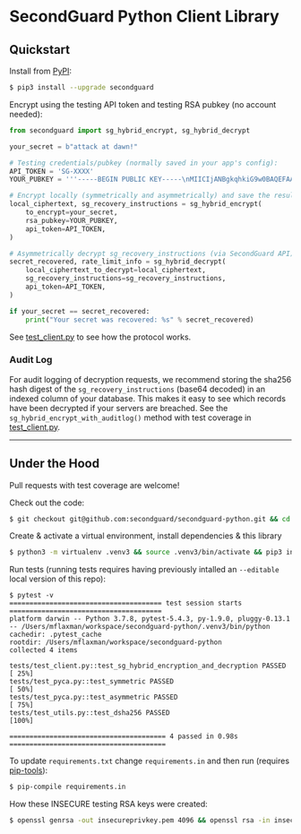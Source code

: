 # SecondGuard Python Client Library

## Quickstart

Install from [PyPI](https://pypi.org/project/secondguard/):
```bash
$ pip3 install --upgrade secondguard
```

Encrypt using the testing API token and testing RSA pubkey (no account needed):
```python
from secondguard import sg_hybrid_encrypt, sg_hybrid_decrypt

your_secret = b"attack at dawn!"

# Testing credentials/pubkey (normally saved in your app's config):
API_TOKEN = 'SG-XXXX'
YOUR_PUBKEY = '''-----BEGIN PUBLIC KEY-----\nMIICIjANBgkqhkiG9w0BAQEFAAOCAg8AMIICCgKCAgEAxY9sgHqrHRkfppnOJACr\nhwYxHP4d/OUUzbTiNFfcFoCyCUCL6dnLql1WPfaUyYWeLEQ4NTFI9Nfdy9tka6ZO\n75V3LCW5l2TMkbb0BvWnAcIK3lMY19kfFyImAoLvcZcAevi0ogkOn20zDrxVhlpv\nQAu3OMCQmc1aMgv6pp1FO4v3OjiXNp1AQQw8CIHnQzlLmGSMeUK1hdCcSGXq5qLA\nXrKwdkA8K6gDi67A43ZcWzew1KF8OwtA2WyLRfbzGaXqqq2pLNcrt90v64azkk+Q\nn8JTJym7k30Jv7zbhsGR08dvk6zn7TrNMn1TsIwflDFGSpzSCAQcz1gR+0GiwGvk\nqQkKeNhTAUHOdf7IONEpmZ+46O4uUmtAXu5lI0D5dPtl2M5ZtAjxRMvXX65QeNd7\nMwcoXy5LaUMnDVl8Sq8OL8dj8PMKiqO7m/yMuMfXgEd9EcdzFt80rRUCH3/H3+MT\nQMZdlbNASA5d//MOxERsb1ildEyfTQpSWvyeGIpCCtPmq3yJbKat95RTUX4uJPLi\nKFCifkVhirl+XxdDK6L0gly0kZEW41qyKZL+++5M6NalsBsMr5AFAUF0Ws4E+aWf\n6Zm8FDi6G4ZpAmVpP6bmqY+GoTFBQKXezICAwsJ6Dhy8UUHxDRQIiNTSLVnO5wgR\ncRfaU/jG6gorIFQvw8mw2hcCAwEAAQ==\n-----END PUBLIC KEY-----\n'''

# Encrypt locally (symmetrically and asymmetrically) and save the results to your DB:
local_ciphertext, sg_recovery_instructions = sg_hybrid_encrypt(
    to_encrypt=your_secret,
    rsa_pubkey=YOUR_PUBKEY, 
    api_token=API_TOKEN,
)

# Asymmetrically decrypt sg_recovery_instructions (via SecondGuard API) and use it to symmetrically decrypt local_ciphertext: 
secret_recovered, rate_limit_info = sg_hybrid_decrypt( 
    local_ciphertext_to_decrypt=local_ciphertext, 
    sg_recovery_instructions=sg_recovery_instructions,
    api_token=API_TOKEN,
)

if your_secret == secret_recovered:
    print("Your secret was recovered: %s" % secret_recovered)
```

See [test_client.py](https://github.com/secondguard/secondguard-python/blob/master/tests/test_client.py) to see how the protocol works.

### Audit Log
For audit logging of decryption requests, we recommend storing the sha256 hash digest of the `sg_recovery_instructions` (base64 decoded) in an indexed column of your database. This makes it easy to see which records have been decrypted if your servers are breached. See the `sg_hybrid_encrypt_with_auditlog()` method with test coverage in [test_client.py](https://github.com/secondguard/secondguard-python/blob/master/tests/test_client.py).


---

## Under the Hood

Pull requests with test coverage are welcome!

Check out the code:
```bash
$ git checkout git@github.com:secondguard/secondguard-python.git && cd secondguard-python.git
```

Create & activate a virtual environment, install dependencies & this library
```bash
$ python3 -m virtualenv .venv3 && source .venv3/bin/activate && pip3 install -r requirements.txt && pip3 install --editable .
```

Run tests (running tests requires having previously intalled an `--editable` local version of this repo):
```
$ pytest -v
====================================== test session starts ======================================
platform darwin -- Python 3.7.8, pytest-5.4.3, py-1.9.0, pluggy-0.13.1 -- /Users/mflaxman/workspace/secondguard-python/.venv3/bin/python
cachedir: .pytest_cache
rootdir: /Users/mflaxman/workspace/secondguard-python
collected 4 items                                                                               

tests/test_client.py::test_sg_hybrid_encryption_and_decryption PASSED                     [ 25%]
tests/test_pyca.py::test_symmetric PASSED                                                 [ 50%]
tests/test_pyca.py::test_asymmetric PASSED                                                [ 75%]
tests/test_utils.py::test_dsha256 PASSED                                                  [100%]

======================================= 4 passed in 0.98s =======================================
```

To update `requirements.txt` change `requirements.in` and then run (requires [pip-tools](https://github.com/jazzband/pip-tools)):
```bash
$ pip-compile requirements.in
```

How these INSECURE testing RSA keys were created:
```bash
$ openssl genrsa -out insecureprivkey.pem 4096 && openssl rsa -in insecureprivkey.pem -pubout -out insecurepubkey.crt
```
